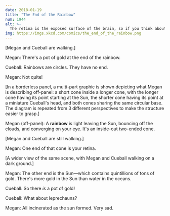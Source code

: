 ```yaml
---
date: 2018-01-19
title: "The End of the Rainbow"
num: 1944
alt: >-
  The retina is the exposed surface of the brain, so if you think about a pot of gold while looking at a rainbow, then there's one at BOTH ends.
img: https://imgs.xkcd.com/comics/the_end_of_the_rainbow.png
---
```

[Megan and Cueball are walking.]

Megan: There's a pot of gold at the end of the rainbow.

Cueball: Rainbows are circles. They have no end.

Megan: Not quite!

[In a borderless panel, a multi-part graphic is shown depicting what Megan is describing off-panel: a short cone inside a longer cone, with the longer cone having its point starting at the Sun, the shorter cone having its point at a miniature Cueball's head, and both cones sharing the same circular base. The diagram is repeated from 3 different perspectives to make the structure easier to grasp.]

Megan (off-panel): A **rainbow** is light leaving the Sun, bouncing off the clouds, and converging on your eye. It's an inside-out two-ended cone.

[Megan and Cueball are still walking.]

Megan: One end of that cone is your retina.

[A wider view of the same scene, with Megan and Cueball walking on a dark ground.]

Megan: The other end is the Sun—which contains quintillions of tons of gold. There's more gold in the Sun than water in the oceans.

Cueball: So there *is* a pot of gold!

Cueball: What about leprechauns?

Megan: All incinerated as the sun formed. Very sad.